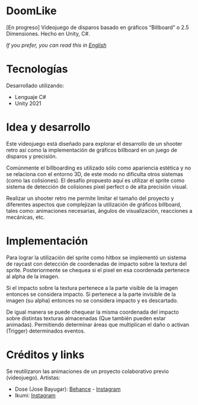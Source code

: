 # DoomLike

[En progreso] Videojuego de disparos basado en gráficos “Billboard” o 2.5 Dimensiones. Hecho en Unity, C#.

*If you prefer, you can read this in [English](README.md)*

# Tecnologías

Desarrollado utilizando:
- Lenguaje C#
- Unity 2021

# Idea y desarrollo

Este videojuego está diseñado para explorar el desarrollo de un shooter retro así como la implementación de gráficos billboard en un juego de disparos y precisión.

Comúnmente el billboarding es utilizado sólo como apariencia estética y no se relaciona con el entorno 3D, de este modo no dificulta otros sistemas (como las colisiones).
El desafío propuesto aquí es utilizar el sprite como sistema de detección de colisiones pixel perfect o de alta precisión visual.

Realizar un shooter retro me permite limitar el tamaño del proyecto y diferentes aspectos que complejizan la utilización de gráficos billboard, tales como: animaciones necesarias, ángulos de visualización, reacciones a mecánicas, etc.

# Implementación

Para lograr la utilización del sprite como hitbox se implementó un sistema de raycast con detección de coordenadas de impacto sobre la textura del sprite.
Posteriormente se chequea si el pixel en esa coordenada pertenece al alpha de la imagen.

Si el impacto sobre la textura pertenece a la parte visible de la imagen entonces se considera impacto.
Si pertenece a la parte invisible de la imagen (su alpha) entonces no se considera impacto y es descartado.

De igual manera se puede chequear la misma coordenada del impacto sobre distintas texturas almacenadas (Que también pueden estar animadas).
Permitiendo determinar áreas que multiplican el daño o activan (Trigger) determinados eventos.

# Créditos y links

Se reutilizaron las animaciones de un proyecto colaborativo previo (videojuego).
Artistas:
- Dose (Jose Bayugar): [Behance](www.behance.net/bayugarj79c4) - [Instagram](www.instagram.com/dose_jb/)
- Ikumi: [Instagram](www.instagram.com/ikumi_arte/)
